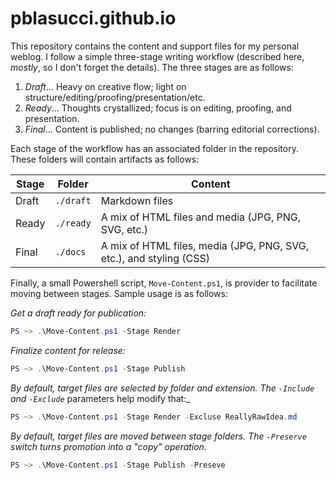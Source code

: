 pblasucci.github.io
===

This repository contains the content and support files for my personal weblog. I follow a simple three-stage writing
workflow (described here, _mostly_, so I don't forget the details). The three stages are as follows:

1.  _Draft_... Heavy on creative flow; light on structure/editing/proofing/presentation/etc.
1.  _Ready_... Thoughts crystallized; focus is on editing, proofing, and presentation.
1.  _Final_... Content is published; no changes (barring editorial corrections).

Each stage of the workflow has an associated folder in the repository. These folders will contain artifacts as follows:

Stage   | Folder    | Content
--------|-----------|--------------------------
Draft   | `./draft` | Markdown files
Ready   | `./ready`  | A mix of HTML files and media (JPG, PNG, SVG, etc.)
Final   | `./docs`   | A mix of HTML files, media (JPG, PNG, SVG, etc.), and styling (CSS)

Finally, a small Powershell script, `Move-Content.ps1`, is provider to facilitate moving between stages. Sample usage
is as follows:

_Get a draft ready for publication:_
```powershell
PS ~> .\Move-Content.ps1 -Stage Render
```

_Finalize content for release:_
```powershell
PS ~> .\Move-Content.ps1 -Stage Publish
```

_By default, target files are selected by folder and extension. The `-Include` and `-Exclude`_ parameters help modify that:_
```powershell
PS ~> .\Move-Content.ps1 -Stage Render -Excluse ReallyRawIdea.md
```

_By default, target files are moved between stage folders. The `-Preserve` switch turns promotion into a "copy" operation._
```powershell
PS ~> .\Move-Content.ps1 -Stage Publish -Preseve
```



